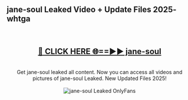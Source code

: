 <h2>jane-soul Leaked Video + Update Files 2025- whtga</h2>
<br>
<div align="center">
<h2><a href="https://libra.edu.pl?jane-soul" rel="nofollow">🔴 CLICK HERE 🌐==►► jane-soul</a></h2>
<br>
Get jane-soul leaked all content. Now you can access all videos and pictures of jane-soul Leaked. New Updated Files 2025!
<br>
<br>
<a href="https://libra.edu.pl?jane-soul" rel="nofollow" data-target="animated-image.originalLink"><img src="https://i.ibb.co.com/WyWwxjT/player-gif2.gif" alt="jane-soul Leaked OnlyFans" style="max-width: 100%; display: inline-block;" data-target="animated-image.originalImage"></a>
</div>
<br>